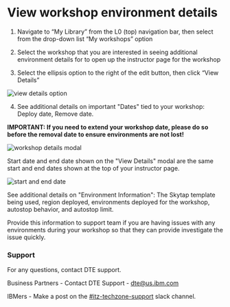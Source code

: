 # View workshop environment details


1. Navigate to “My Library” from the L0 (top) navigation bar, then select from the drop-down list “My workshops” option

2. Select the workshop that you are interested in seeing additional environment details for to open up the instructor page for the workshop

3. Select the ellipsis option to the right of the edit button, then click “View Details” 

![view details option](https://github.com/IBM/dte-support-public/blob/main/IBM-Technology-Zone/IBM-Technology-Zone-Runbooks/Images/WM-details-view.png)

4. See additional details on important "Dates" tied to your workshop: Deploy date, Remove date.

**IMPORTANT: If you need to extend your workshop date, please do so before the removal date to ensure environments are not lost!** 

![workshop details modal](https://github.com/IBM/dte-support-public/blob/main/IBM-Technology-Zone/IBM-Technology-Zone-Runbooks/Images/workshop-details-modal.png)

Start date and end date shown on the "View Details" modal are the same start and end dates shown at the top of your instructor page. 

![start and end date](https://github.com/IBM/dte-support-public/blob/main/IBM-Technology-Zone/IBM-Technology-Zone-Runbooks/Images/wm-start-end-date.png)

See additional details on "Environment Information": The Skytap template being used, region deployed, environments deployed for the workshop, autostop behavior, and autostop limit.

Provide this information to support team if you are having issues with any environments during your workshop so that they can provide investigate the issue quickly.

### Support

For any questions, contact DTE support.

Business Partners - Contact DTE Support - dte@us.ibm.com

IBMers - Make a post on the [#itz-techzone-support](https://ibm-dte.slack.com/archives/C0124J683GW) slack channel.
